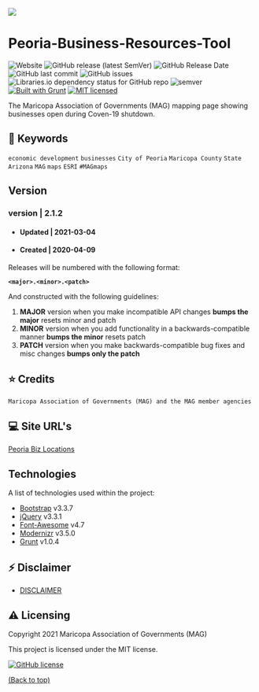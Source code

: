 ![](http://geo.azmag.gov/maps/readonaz/app/resources/img/maglogo_black.png)

# Peoria-Business-Resources-Tool

![Website](https://img.shields.io/website?style=flat-square&url=https%3A%2F%2Fgeo.azmag.gov%2Fmaps%2Fpeoriabiz%2F)
![GitHub release (latest SemVer)](https://img.shields.io/github/v/release/AZMAG/Peoria-Business-Resources-Tool?style=flat-square)
![GitHub Release Date](https://img.shields.io/github/release-date/AZMAG/Peoria-Business-Resources-Tool?style=flat-square)
![GitHub last commit](https://img.shields.io/github/last-commit/AZMAG/Peoria-Business-Resources-Tool?style=flat-square)
![GitHub issues](https://img.shields.io/github/issues-raw/AZMAG/Peoria-Business-Resources-Tool?style=flat-square)
![Libraries.io dependency status for GitHub repo](https://img.shields.io/librariesio/github/AZMAG/mag-react-template?style=flat-square)
![semver](https://img.shields.io/badge/semver-2.0.0-blue?style=flat-square)
[![Built with Grunt](http://cdn.gruntjs.com/builtwith.png?style=flat-square)](http://gruntjs.com/)
[![MIT licensed](https://img.shields.io/badge/license-MIT-blue.svg?style=flat-square)](https://opensource.org/licenses/MIT)

The Maricopa Association of Governments (MAG) mapping page showing businesses open during Coven-19 shutdown.

## :key: Keywords

`economic development` `businesses` `City of Peoria` `Maricopa County` `State` `Arizona` `MAG` `maps` `ESRI` `#MAGmaps`

## Version

### version | 2.1.2

- #### Updated | 2021-03-04

- #### Created | 2020-04-09

Releases will be numbered with the following format:

**`<major>.<minor>.<patch>`**

And constructed with the following guidelines:

1. **MAJOR** version when you make incompatible API changes **bumps the major** resets minor and patch
2. **MINOR** version when you add functionality in a backwards-compatible manner **bumps the minor** resets patch
3. **PATCH** version when you make backwards-compatible bug fixes and misc changes **bumps only the patch**

## :star: Credits

`Maricopa Association of Governments (MAG) and the MAG member agencies`

## :computer: Site URL's

[Peoria Biz Locations](https://geo.azmag.gov/maps/peoriabiz/)

## Technologies

A list of technologies used within the project:

- [Bootstrap](https://getbootstrap.com/docs/3.3/) v3.3.7
- [jQuery](https://jquery.com/) v3.3.1
- [Font-Awesome](https://fontawesome.com/) v4.7
- [Modernizr](https://modernizr.com/) v3.5.0
- [Grunt](https://gruntjs.com/) v1.0.4

## :zap: Disclaimer

- [DISCLAIMER](DISCLAIMER.md)

## :warning: Licensing

Copyright 2021 Maricopa Association of Governments (MAG)

This project is licensed under the MIT license.

[![GitHub license](https://img.shields.io/github/license/AZMAG/Peoria-Business-Resources-Tool?style=flat-square)](https://github.com/AZMAG/Peoria-Business-Resources-Tool/blob/main/LICENSE)

[(Back to top)](#Peoria-Business-Resources-Tool)
